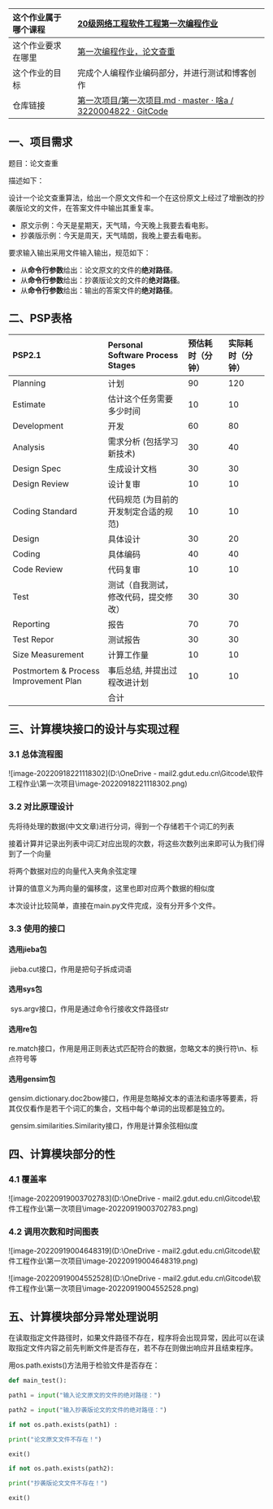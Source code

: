 | 这个作业属于哪个课程 | [20级网络工程软件工程第一次编程作业](https://bbs.csdn.net/forums/gdut-ryuezh?typeId=33729) |
| :------------------- | :----------------------------------------------------------- |
| 这个作业要求在哪里   | [第一次编程作业，论文查重](https://bbs.csdn.net/topics/608092799) |
| 这个作业的目标       | 完成个人编程作业编码部分，并进行测试和博客创作               |
| 仓库链接             | [第一次项目/第一次项目.md · master · 啥a / 3220004822 · GitCode](https://gitcode.net/hllinyu/3220004822/-/blob/master/第一次项目/第一次项目.md) |



## 一、项目需求

题目：论文查重

描述如下：

设计一个论文查重算法，给出一个原文文件和一个在这份原文上经过了增删改的抄袭版论文的文件，在答案文件中输出其重复率。

- 原文示例：今天是星期天，天气晴，今天晚上我要去看电影。
- 抄袭版示例：今天是周天，天气晴朗，我晚上要去看电影。

要求输入输出采用文件输入输出，规范如下：

- 从**命令行参数**给出：论文原文的文件的**绝对路径**。
- 从**命令行参数**给出：抄袭版论文的文件的**绝对路径**。
- 从**命令行参数**给出：输出的答案文件的**绝对路径**。

## 二、PSP表格

| PSP2.1                                | Personal Software Process Stages      | 预估耗时（分钟） | 实际耗时（分钟） |
| :------------------------------------ | :------------------------------------ | :--------------- | :--------------- |
| Planning                              | 计划                                  | 90               | 120              |
| Estimate                              | 估计这个任务需要多少时间              | 10               | 10               |
| Development                           | 开发                                  | 60               | 80               |
| Analysis                              | 需求分析 (包括学习新技术)             | 30               | 40               |
| Design Spec                           | 生成设计文档                          | 30               | 30               |
| Design Review                         | 设计复审                              | 10               | 10               |
| Coding Standard                       | 代码规范 (为目前的开发制定合适的规范) | 10               | 10               |
| Design                                | 具体设计                              | 30               | 20               |
| Coding                                | 具体编码                              | 40               | 40               |
| Code Review                           | 代码复审                              | 10               | 10               |
| Test                                  | 测试（自我测试，修改代码，提交修改）  | 30               | 30               |
| Reporting                             | 报告                                  | 70               | 70               |
| Test Repor                            | 测试报告                              | 30               | 30               |
| Size Measurement                      | 计算工作量                            | 10               | 10               |
| Postmortem & Process Improvement Plan | 事后总结, 并提出过程改进计划          | 10               | 10               |
|                                       | 合计                                  |                  |                  |



## 三、计算模块接口的设计与实现过程

### 3.1 总体流程图

![image-20220918221118302](D:\OneDrive - mail2.gdut.edu.cn\Gitcode\软件工程作业\第一次项目\image-20220918221118302.png)

### 3.2 对比原理设计

先将待处理的数据(中文文章)进行分词，得到一个存储若干个词汇的列表

接着计算并记录出列表中词汇对应出现的次数，将这些次数列出来即可认为我们得到了一个向量

将两个数据对应的向量代入夹角余弦定理

计算的值意义为两向量的偏移度，这里也即对应两个数据的相似度



本次设计比较简单，直接在main.py文件完成，没有分开多个文件。



### 3.3 使用的接口

#### 选用jieba包

​	jieba.cut接口，作用是把句子拆成词语

#### 选用sys包

​	sys.argv接口，作用是通过命令行接收文件路径str

#### 选用re包

​	re.match接口，作用是用正则表达式匹配符合的数据，忽略文本的换行符\n、标点符号等

#### 选用gensim包

​	gensim.dictionary.doc2bow接口，作用是忽略掉文本的语法和语序等要素，将其仅仅看作是若干个词汇的集合，文档中每个单词的出现都是独立的。

​	gensim.similarities.Similarity接口，作用是计算余弦相似度

## 四、计算模块部分的性

### 4.1 覆盖率

![image-20220919003702783](D:\OneDrive - mail2.gdut.edu.cn\Gitcode\软件工程作业\第一次项目\image-20220919003702783.png)

### 4.2 调用次数和时间图表

![image-20220919004648319](D:\OneDrive - mail2.gdut.edu.cn\Gitcode\软件工程作业\第一次项目\image-20220919004648319.png)

![image-20220919004552528](D:\OneDrive - mail2.gdut.edu.cn\Gitcode\软件工程作业\第一次项目\image-20220919004552528.png)





## 五、计算模块部分异常处理说明

在读取指定文件路径时，如果文件路径不存在，程序将会出现异常，因此可以在读取指定文件内容之前先判断文件是否存在，若不存在则做出响应并且结束程序。

用os.path.exists()方法用于检验文件是否存在：

```python
def main_test():

path1 = input("输入论文原文的文件的绝对路径：")

path2 = input("输入抄袭版论文的文件的绝对路径：")

if not os.path.exists(path1) :

print("论文原文文件不存在！")

exit()

if not os.path.exists(path2):

print("抄袭版论文文件不存在！")

exit()
```

